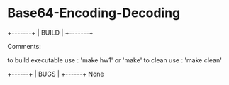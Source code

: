 # Base64-Encoding-Decoding

+-------+
| BUILD |
+-------+

Comments:

to build executable use : 'make hw1' or 'make'
to clean use            : 'make clean'

+------+
| BUGS |
+------+
None

